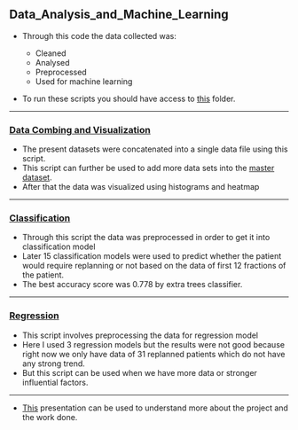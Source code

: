 ## Data_Analysis_and_Machine_Learning

* Through this code the data collected was:<br>
  *  Cleaned<br>
  *  Analysed<br>
  *  Preprocessed<br>
  *  Used for machine learning<br>

* To run these scripts you should have access to [this](https://drive.google.com/drive/folders/1e7VH-aApdMa6oUCCbxbKbKHUNHiO8RR_?usp=sharing) folder.
<hr>

### [Data Combing and Visualization](https://github.com/Srishti013/HNC_project/blob/Srishti/Data_Analysis_and_Machine_Learning/Data_Combing_and_Visualization.ipynb)

* The present datasets were concatenated into a single data file using this script.
* This script can further be used to add more data sets into the [master dataset](https://github.com/Srishti013/HNC_project/blob/Srishti/Datafiles/master.csv).
* After that the data was visualized using histograms and heatmap
<hr>

### [Classification](https://github.com/Srishti013/HNC_project/blob/Srishti/Data_Analysis_and_Machine_Learning/Data_Cleaning%2C_Preparation_and_Classification.ipynb)

* Through this script the data was preprocessed in order to get it into classification model
* Later 15 classification models were used to predict whether the patient would require replanning or not based on the data of first 12 fractions of the patient.
* The best accuracy score was 0.778 by extra trees classifier.
<hr>

### [Regression](https://github.com/Srishti013/HNC_project/blob/Srishti/Data_Analysis_and_Machine_Learning/regression.py)
* This script involves preprocessing the data for regression model
* Here I used 3 regression models but the results were not good because right now we only have data of 31 replanned patients which do not have any strong trend.
* But this script can be used when we have more data or stronger influential factors.
<hr>

* [This](https://github.com/Srishti013/HNC_project/blob/Srishti/Data_Analysis_and_Machine_Learning/FMT.pptx) presentation can be used to understand more about the project and the work done.
